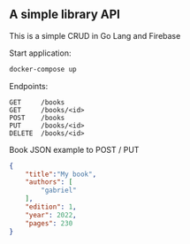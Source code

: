 ## A simple library API
This is a simple CRUD in Go Lang and Firebase

Start application:
```bash
docker-compose up
```

Endpoints:


```
GET     /books
GET     /books/<id>
POST    /books
PUT     /books/<id>
DELETE  /books/<id>
```

Book JSON example to POST / PUT
```json
{
    "title":"My book",
    "authors": [
        "gabriel"
    ],
    "edition": 1,
    "year": 2022,
    "pages": 230
}
```
